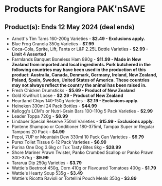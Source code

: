 # Products for Rangiora PAK'nSAVE

## Product(s): Ends 12 May 2024 (deal ends)
- Arnott's Tim Tams 160-200g Varieties - **$2.49 - Exclusions apply.**
- Blue Frog Granola 350g Varieties - **$7.99**
- Coca-Cola, Sprite, Lift, Fanta or L&P 2.25L Bottle Varieties - **$2.99 - Limit 4 Assorted**
- Farmlands Banquet Boneless Ham 890g - **$11.99 - Made in New Zealand from imported and local ingredients. Pork butchered in the following countries may have been used in the production of this product: Australia, Canada, Denmark, Germany, Ireland, New Zealand, Poland, Spain, Sweden, United States of America. These countries may not always reflect the country the animal has been raised in.**
- Fresh Chicken Drumsticks - **$5.69 - Product of New Zealand**
- Gold Kiwifruit Loose - **$2.29 - Product of New Zealand**
- Heartland Chips 140-150g Varieties - **$2.19 - Exclusions apply.**
- Heineken 330ml 24 Pack Bottles - **$44.99**
- Kellogg's LCM's or Nutri-Grain Bars 100-110g 5 Pack Varieties - **$2.99**
- Leader Toppa 720g - **$8.99**
- Lindauer Special Reserve 750ml Varieties - **$15.99 - Exclusions apply.**
- Pantene Shampoo or Conditioner 180-375ml, Tampax Super or Regular Tampons 20 Pack - **$4.99**
- Pepsi, 7UP or Mountain Dew 330ml 10 Pack Can Varieties - **$9.79**
- Purex Toilet Tissue 6-12 Pack Varieties - **$6.99**
- Purina One Dog 3.6kg or Tux Tasty Bites 8kg - **$28.99**
- Shore Mariner Prawn Twister, Panko Crumbed Scallop or Panko Prawn 300-375g - **$9.99**
- Tararua Dip 250g Varieties - **$3.79**
- Wattie's Beetroot 450g, Corn 410g or Flavoured Tomatoes 400g - **$1.79**
- Wattie's Hearty Soup 535g - **$3.49**
- Wattie's Ricotta Ravioli or Tortellini Pouch Meals 350g - **$3.89**

